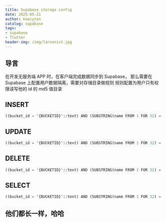 ```yaml
---
title: Supabase storage config
date: 2025-05-21
author: koocyton
catalog: supabase
tags:
- supabase
- flutter
header-img: /img/larsonist.jpg
---
```


## 导言

在开发无服务端 APP 时，在客户端完成数据同步到 Supabase，
那么需要在 Supabase 上配置用户数据隔离，需要对存储目录做规则
规则配置为用户只有权限读写他的 id 的 md5 值目录

## INSERT

```lisp
((bucket_id = '{BUCKETID}'::text) AND (SUBSTRING(name FROM 1 FOR 32) = md5((auth.uid())::text)))
```

## UPDATE

```lisp
((bucket_id = '{BUCKETID}'::text) AND (SUBSTRING(name FROM 1 FOR 32) = md5((auth.uid())::text)))
```

## DELETE

```lisp
((bucket_id = '{BUCKETID}'::text) AND (SUBSTRING(name FROM 1 FOR 32) = md5((auth.uid())::text)))
```

## SELECT

```lisp
((bucket_id = '{BUCKETID}'::text) AND (SUBSTRING(name FROM 1 FOR 32) = md5((auth.uid())::text)))
```

## 他们都长一样，哈哈
